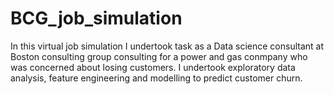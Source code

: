 # BCG_job_simulation

In this virtual job simulation I undertook task as a Data science consultant at Boston consulting group consulting for a power and gas conmpany who was concerned about losing customers. I undertook exploratory data analysis, feature engineering and modelling to predict customer churn.
